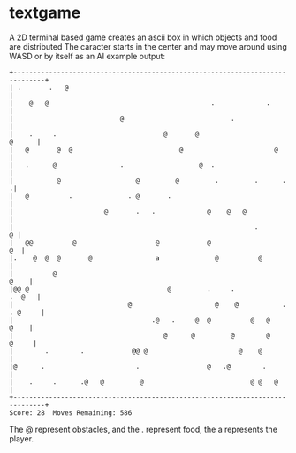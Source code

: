 textgame
========
A 2D terminal based game
creates an ascii box in which objects and food are distributed
The caracter starts in the center and may move around using WASD or by itself as an AI
example output:

    +------------------------------------------------------------------------------+
    | .       .   @                                                                |
    |    @   @                                         .             .             |
    |                           @                           .                      |
    |    .     .                           @       @                        @      |
    |   @       @  @                           @                       @           |
    |   .      @                .                   @  .                           |
    |           @                   @         @         .         .      .        .|
    |   @          .              . @       .                                      |
    |                       @       .   .             @    @   @                   |
    |                                                             .              @ |
    |   @@          @                    @            @                         @  |
    |.    @  @  @       @                a              @          @               |
    |          @                                                              @    |
    |@@ @                                   @         .     .               .  @   |
    |                             @                     @    @           . . @     |
    |                                   .@   .     @  @          @   @        @    |
    |                                      @      @         @        @       @     |
    |        .        .            @@ @                       @    @               |
    |@      .                       .                 @   .@        .              |
    |    .     .      .@   @         @                           @ @   @           |
    +------------------------------------------------------------------------------+
    Score: 28  Moves Remaining: 586
  
The @ represent obstacles, and the . represent food, the a represents the player.
